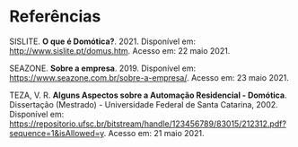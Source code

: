 # Referências

SISLITE. **O que é Domótica?**. 2021. Disponível em: http://www.sislite.pt/domus.htm. Acesso em: 22 maio 2021.

SEAZONE. **Sobre a empresa**. 2019. Disponível em: https://www.seazone.com.br/sobre-a-empresa/. Acesso em: 23 maio 2021.

TEZA, V. R. **Alguns Aspectos sobre a Automação Residencial - Domótica**. Dissertação (Mestrado) - Universidade Federal de Santa Catarina, 2002. Disponível em: https://repositorio.ufsc.br/bitstream/handle/123456789/83015/212312.pdf?sequence=1&isAllowed=y. Acesso em: 21 maio 2021.
